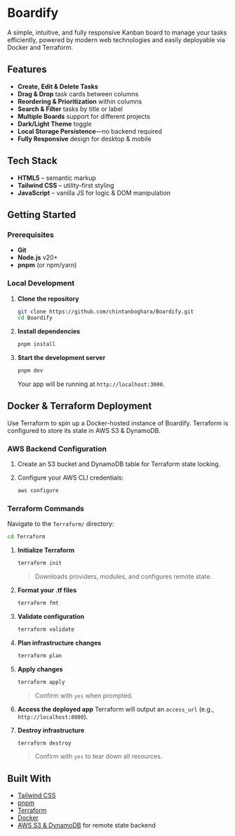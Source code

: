 # Boardify

A simple, intuitive, and fully responsive Kanban board to manage your tasks efficiently, powered by modern web technologies and easily deployable via Docker and Terraform.

## Features

- **Create, Edit & Delete Tasks**  
- **Drag & Drop** task cards between columns  
- **Reordering & Prioritization** within columns  
- **Search & Filter** tasks by title or label  
- **Multiple Boards** support for different projects  
- **Dark/Light Theme** toggle  
- **Local Storage Persistence**—no backend required  
- **Fully Responsive** design for desktop & mobile  

## Tech Stack

- **HTML5** – semantic markup  
- **Tailwind CSS** – utility-first styling  
- **JavaScript** – vanilla JS for logic & DOM manipulation  

## Getting Started

### Prerequisites

- **Git**  
- **Node.js** v20+  
- **pnpm** (or npm/yarn)  

### Local Development

1. **Clone the repository**  
   ```bash
   git clone https://github.com/chintanboghara/Boardify.git
   cd Boardify
   ```

2. **Install dependencies**

   ```bash
   pnpm install
   ```

3. **Start the development server**

   ```bash
   pnpm dev
   ```

   Your app will be running at `http://localhost:3000`.

## Docker & Terraform Deployment

Use Terraform to spin up a Docker-hosted instance of Boardify. Terraform is configured to store its state in AWS S3 & DynamoDB.

### AWS Backend Configuration

1. Create an S3 bucket and DynamoDB table for Terraform state locking.
2. Configure your AWS CLI credentials:

   ```bash
   aws configure
   ```

### Terraform Commands

Navigate to the `Terraform/` directory:

```bash
cd Terraform
```

1. **Initialize Terraform**

   ```bash
   terraform init
   ```

   > Downloads providers, modules, and configures remote state.
2. **Format your .tf files**

   ```bash
   terraform fmt
   ```
3. **Validate configuration**

   ```bash
   terraform validate
   ```
4. **Plan infrastructure changes**

   ```bash
   terraform plan
   ```
5. **Apply changes**

   ```bash
   terraform apply
   ```

   > Confirm with `yes` when prompted.
6. **Access the deployed app**
   Terraform will output an `access_url` (e.g., `http://localhost:8080`).
7. **Destroy infrastructure**

   ```bash
   terraform destroy
   ```

   > Confirm with `yes` to tear down all resources.

## Built With

* [Tailwind CSS](https://tailwindcss.com/)
* [pnpm](https://pnpm.io/)
* [Terraform](https://terraform.io/)
* [Docker](https://docker.com/)
* [AWS S3 & DynamoDB](https://aws.amazon.com/) for remote state backend
